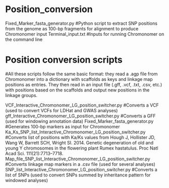 # Position_conversion
Fixed_Marker_fasta_generator.py #Python script to extract SNP positions from the genome as 100-bp fragments for alignment to produce Chromonomer input 
Terminal_input.txt #Inputs for running Chromonomer on the command line 

# Position conversion scripts

#All these scripts follow the same basic format: they read a .agp file from Chromonomer into a dictionary with scaffolds as keys and linkage map positions as entries. They then read in an input file (.gff, .vcf, .txt, .csv, etc.) with positions based on the scaffolds and output new positions in the linkage groups. 

VCF_Interactive_Chromonomer_LG_position_switcher.py #Converts a VCF (used to convert VCFs for LDHat and GWAS analyses)
gff_Interactive_Chromonomer_LG_position_switcher.py #Converts a GFF (used for windowing annotation data)
Fixed_Marker_fasta_generator.py #Generates 100-bp markers as input for Chromonomer
Ka_Ks_SNP_list_Interactive_Chromonomer_LG_position_switcher.py #Converts list of positions with Ka/Ks values from Hough J, Hollister JD, Wang W, Barrett SCH, Wright SI. 2014. Genetic degeneration of old and young Y chromosomes in the flowering plant Rumex hastatulus. Proc Natl Acad Sci. 111(21):7713–7718. 
Map_file_SNP_list_Interactive_Chromonomer_LG_position_switcher.py #Converts linkage map markers in a .csv file (used for several analyses)
SNP_list_Interactive_Chromonomer_LG_position_switcher.py #Converts a list of SNPs (used to convert SNPs summed by inheritance pattern for windowed analyses)